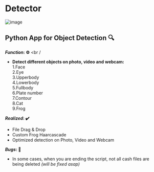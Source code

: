 # Detector
![image](https://user-images.githubusercontent.com/90557802/147778635-1834a90f-8328-460a-b2e6-b86edbb9cd83.png)
## **Python App for Object Detection** 🔍
**_Function_: ⚙️** <br /
- **Detect different objects on photo, video and webcam:** <br />
  1.Face <br />
  2.Eye <br />
  3.Upperbody <br />
  4.Lowerbody <br />
  5.Fullbody <br />
  6.Plate number <br />
  7.Contour <br />
  8.Cat <br />
  9.Frog <br />
  
**_Realized_: ✔️** <br />
  - File Drag & Drop <br />
  - Custom Frog Haarcascade <br />
  - Optimized detection on Photo, Video and Webcam <br />
  
**_Bugs_: 🐛** <br />
  - In some cases, when you are ending the script, not all cash files are being deleted _(will be fixed asap)_
